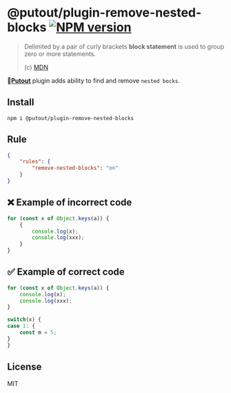# @putout/plugin-remove-nested-blocks [![NPM version][NPMIMGURL]][NPMURL]

[NPMIMGURL]: https://img.shields.io/npm/v/@putout/plugin-remove-nested-blocks.svg?style=flat&longCache=true
[NPMURL]: https://npmjs.org/package/@putout/plugin-remove-nested-blocks "npm"


> Delimited by a pair of curly brackets **block statement** is used to group zero or more statements.
>
> (c) [MDN](https://developer.mozilla.org/en-US/docs/Web/JavaScript/Reference/Statements/block)

🐊[**Putout**](https://github.com/coderaiser/putout) plugin adds ability to find and remove `nested bocks`.

## Install

```
npm i @putout/plugin-remove-nested-blocks
```

## Rule

```json
{
    "rules": {
        "remove-nested-blocks": "on"
    }
}
```

## ❌ Example of incorrect code

```js
for (const x of Object.keys(a)) {
    {
        console.log(x);
        console.log(xxx);
    }
}
```

## ✅ Example of correct code

```js
for (const x of Object.keys(a)) {
    console.log(x);
    console.log(xxx);
}

switch(x) {
case 1: {
    const m = 5;
}
}
```

## License

MIT
